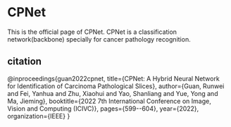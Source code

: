# CPNet
This is the official page of CPNet. CPNet is a classification network(backbone) specially for cancer pathology recognition.


## citation
   @inproceedings{guan2022cpnet,
  title={CPNet: A Hybrid Neural Network for Identification of Carcinoma Pathological Slices},
  author={Guan, Runwei and Fei, Yanhua and Zhu, Xiaohui and Yao, Shanliang and Yue, Yong and Ma, Jieming},
  booktitle={2022 7th International Conference on Image, Vision and Computing (ICIVC)},
  pages={599--604},
  year={2022},
  organization={IEEE}
}

